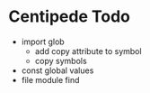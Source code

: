 # Centipede Todo
* import glob
  * add copy attribute to symbol
  * copy symbols
* const global values
* file module find